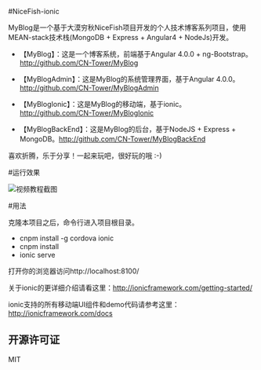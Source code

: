 #NiceFish-ionic

MyBlog是一个基于大漠穷秋NiceFish项目开发的个人技术博客系列项目，使用MEAN-stack技术栈(MongoDB + Express + Angular4 + NodeJs)开发。

- 【MyBlog】：这是一个博客系统，前端基于Angular 4.0.0 + ng-Bootstrap。http://github.com/CN-Tower/MyBlog

- 【MyBlogAdmin】：这是MyBlog的系统管理界面，基于Angular 4.0.0。http://github.com/CN-Tower/MyBlogAdmin

- 【MyBlogIonic】：这是MyBlog的移动端，基于ionic。http://github.com/CN-Tower/MyBlogIonic

- 【MyBlogBackEnd】：这是MyBlog的后台，基于NodeJS + Express + MongoDB。http://github.com/CN-Tower/MyBlogBackEnd

喜欢折腾，乐于分享！一起来玩吧，很好玩的哦 :-)

#运行效果

![视频教程截图](src/assets/img/1.png)

#用法

克隆本项目之后，命令行进入项目根目录。

- cnpm install -g cordova ionic
- cnpm install
- ionic serve

打开你的浏览器访问http://localhost:8100/

关于ionic的更详细介绍请看这里：http://ionicframework.com/getting-started/

ionic支持的所有移动端UI组件和demo代码请参考这里：http://ionicframework.com/docs

## 开源许可证
 MIT
